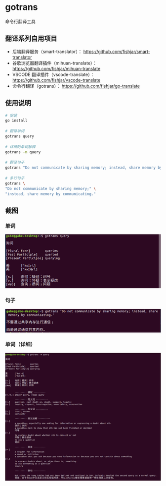 # gotrans

命令行翻译工具

## 翻译系列自用项目

- 后端翻译服务（smart-translator）： https://github.com/fishjar/smart-translator
- 谷歌浏览器翻译插件（mihuan-translate）： https://github.com/fishjar/mihuan-translate
- VSCODE 翻译插件（vscode-translate）： https://github.com/fishjar/vscode-translate
- 命令行翻译（gotrans）： https://github.com/fishjar/go-translate

## 使用说明

```sh
# 安装
go install

# 翻译单词
gotrans query

# 详细的单词解释
gotrans -m query

# 翻译句子
gotrans "Do not communicate by sharing memory; instead, share memory by communicating."

# 多行句子
gotrans \
"Do not communicate by sharing memory;" \
"instead, share memory by communicating."
```

## 截图

### 单词

![截图1](./src_01.png)

### 句子

![截图2](./src_02.png)

### 单词（详细）

![截图3](./src_03.png)
